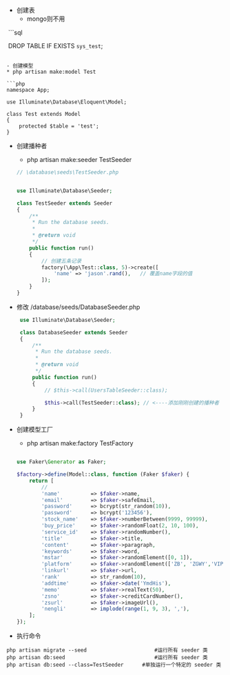 - 创建表
  * mongo则不用
  
  ```sql
  
  DROP TABLE IF EXISTS `sys_test`;
  
  ```

- 创建模型
  * php artisan make:model Test
  
  ```php
  namespace App;

  use Illuminate\Database\Eloquent\Model;

  class Test extends Model
  {
      protected $table = 'test';
  }
  ```

- 创建播种者
  * php artisan make:seeder TestSeeder
 
   ```php
   // \database\seeds\TestSeeder.php


   use Illuminate\Database\Seeder;

   class TestSeeder extends Seeder
   {
       /**
        * Run the database seeds.
        *
        * @return void
        */
       public function run()
       {
           // 创建五条记录
           factory(\App\Test::class, 5)->create([
               'name' => 'jason'.rand(),   // 覆盖name字段的值
           ]);
       }
   }

   ```
 
- 修改 /database/seeds/DatabaseSeeder.php
  ```php
   use Illuminate\Database\Seeder;

   class DatabaseSeeder extends Seeder
   {
       /**
        * Run the database seeds.
        *
        * @return void
        */
       public function run()
       {
           // $this->call(UsersTableSeeder::class);

           $this->call(TestSeeder::class); // <----添加刚刚创建的播种者
       }
   }

  ```
 
- 创建模型工厂
  * php artisan make:factory TestFactory
  
   ```php

   use Faker\Generator as Faker;

   $factory->define(Model::class, function (Faker $faker) {
       return [
           //
           'name'          => $faker->name,
           'email'         => $faker->safeEmail,
           'password'      => bcrypt(str_random(10)),
           'password'      => bcrypt('123456'),
           'stock_name'    => $faker->numberBetween(9999, 99999),
           'buy_price'     => $faker->randomFloat(2, 10, 100),
           'service_id'    => $faker->randomNumber(),
           'title'         => $faker->title,
           'content'       => $faker->paragraph,
           'keywords'      => $faker->word,
           'mstar'         => $faker->randomElement([0, 1]),
           'platform'      => $faker->randomElement(['ZB', 'ZGWY','VIP']),
           'linkurl'       => $faker->url,
           'rank'          => str_random(10),
           'addtime'       => $faker->date('YmdHis'),
           'memo'          => $faker->realText(50),
           'zsno'          => $faker->creditCardNumber(),
           'zsurl'         => $faker->imageUrl(),
           'nengli'        => implode(range(1, 9, 3), ','),
       ];
   });

   ```
   
- 执行命令
```
php artisan migrate --seed 						#运行所有 seeder 类
php artisan db:seed 							#运行所有 seeder 类
php artisan db:seed --class=TestSeeder		#单独运行一个特定的 seeder 类
```
